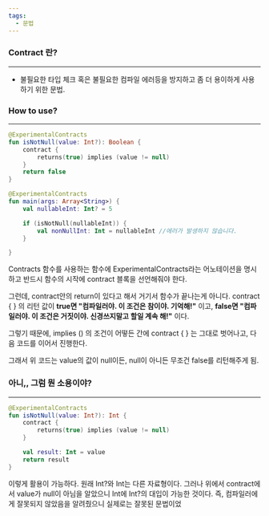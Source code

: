 ```yaml
---
tags:
  - 문법
---
```


### Contract 란?
---
- 불필요한 타입 체크 혹은 불필요한 컴파일 에러등을 방지하고 좀 더 용이하게 사용하기 위한 문법.

### How to use?
---
```kotlin
@ExperimentalContracts
fun isNotNull(value: Int?): Boolean {
    contract {
        returns(true) implies (value != null)
    }
    return false
}

@ExperimentalContracts
fun main(args: Array<String>) {
    val nullableInt: Int? = 5

    if (isNotNull(nullableInt)) {
        val nonNullInt: Int = nullableInt //에러가 발생하지 않습니다.    
    }

}
```

Contracts 함수를 사용하는 함수에 ExperimentalContracts라는 어노테이션을 명시하고 반드시 함수의 시작에 contract 블록을 선언해줘야 한다.

그런데, contract안의 return이 있다고 해서 거기서 함수가 끝나는게 아니다. 
contract { } 의 리턴 값이 **true면 "컴파일러야. 이 조건은 참이야. 기억해!"** 이고,
**false면 "컴파일러야. 이 조건은 거짓이야. 신경쓰지말고 할일 계속 해!"** 이다.

그렇기 때문에, implies () 의 조건이 어떻든 간에 contract { } 는 그대로 벗어나고, 다음 코드를 이어서 진행한다.

그래서 위 코드는 value의 값이 null이든, null이 아니든 무조건 false를 리턴해주게 됨.

### 아니,, 그럼 뭔 소용이야?
---
```kotlin
@ExperimentalContracts
fun isNotNull(value: Int?): Int {
    contract {
        returns(true) implies (value != null)
    }

	val result: Int = value
	return result
}
```
이렇게 활용이 가능하다. 원래 Int?와 Int는 다른 자료형이다. 그러나 위에서 contract에서 value가 null이 아님을 알았으니 Int에 Int?의 대입이 가능한 것이다. 즉, 컴파일러에게 잘못되지 않았음을 알려줬으니 실제로는 잘못된 문법이었